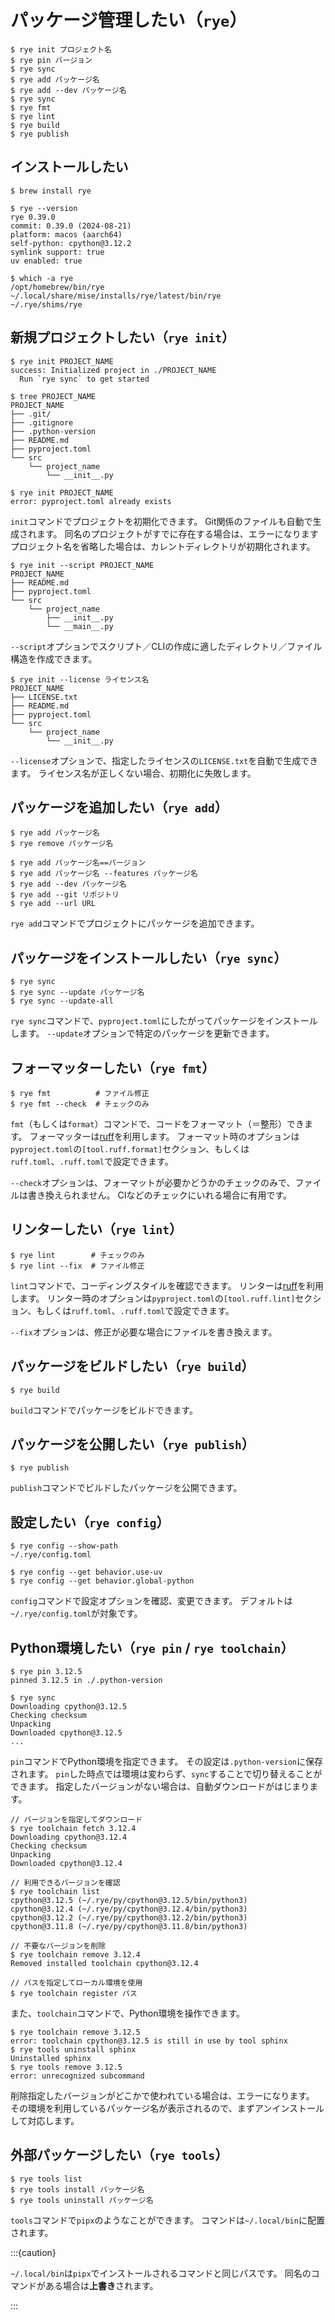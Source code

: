 # パッケージ管理したい（`rye`）

```console
$ rye init プロジェクト名
$ rye pin バージョン
$ rye sync
$ rye add パッケージ名
$ rye add --dev パッケージ名
$ rye sync
$ rye fmt
$ rye lint
$ rye build
$ rye publish
```

## インストールしたい

```console
$ brew install rye

$ rye --version
rye 0.39.0
commit: 0.39.0 (2024-08-21)
platform: macos (aarch64)
self-python: cpython@3.12.2
symlink support: true
uv enabled: true

$ which -a rye
/opt/homebrew/bin/rye
~/.local/share/mise/installs/rye/latest/bin/rye
~/.rye/shims/rye
```

## 新規プロジェクトしたい（``rye init``）

```console
$ rye init PROJECT_NAME
success: Initialized project in ./PROJECT_NAME
  Run `rye sync` to get started

$ tree PROJECT_NAME
PROJECT_NAME
├── .git/
├── .gitignore
├── .python-version
├── README.md
├── pyproject.toml
└── src
    └── project_name
        └── __init__.py

$ rye init PROJECT_NAME
error: pyproject.toml already exists
```

``init``コマンドでプロジェクトを初期化できます。
Git関係のファイルも自動で生成されます。
同名のプロジェクトがすでに存在する場合は、エラーになります
プロジェクト名を省略した場合は、カレントディレクトリが初期化されます。

```console
$ rye init --script PROJECT_NAME
PROJECT_NAME
├── README.md
├── pyproject.toml
└── src
    └── project_name
        ├── __init__.py
        └── __main__.py
```

``--script``オプションでスクリプト／CLIの作成に適したディレクトリ／ファイル構造を作成できます。

```console
$ rye init --license ライセンス名
PROJECT_NAME
├── LICENSE.txt
├── README.md
├── pyproject.toml
└── src
    └── project_name
        └── __init__.py
```

``--license``オプションで、指定したライセンスの``LICENSE.txt``を自動で生成できます。
ライセンス名が正しくない場合、初期化に失敗します。

## パッケージを追加したい（``rye add``）

```console
$ rye add パッケージ名
$ rye remove パッケージ名

$ rye add パッケージ名==バージョン
$ rye add パッケージ名 --features パッケージ名
$ rye add --dev パッケージ名
$ rye add --git リポジトリ
$ rye add --url URL
```

`rye add`コマンドでプロジェクトにパッケージを追加できます。

## パッケージをインストールしたい（``rye sync``）

```console
$ rye sync
$ rye sync --update パッケージ名
$ rye sync --update-all
```

`rye sync`コマンドで、`pyproject.toml`にしたがってパッケージをインストールします。
`--update`オプションで特定のパッケージを更新できます。

## フォーマッターしたい（``rye fmt``）

```console
$ rye fmt          # ファイル修正
$ rye fmt --check  # チェックのみ
```

`fmt`（もしくは`format`）コマンドで、コードをフォーマット（＝整形）できます。
フォーマッターは[ruff](./python-ruff.md)を利用します。
フォーマット時のオプションは`pyproject.toml`の`[tool.ruff.format]`セクション、もしくは``ruff.toml``、``.ruff.toml``で設定できます。

``--check``オプションは、フォーマットが必要かどうかのチェックのみで、ファイルは書き換えられません。
CIなどのチェックにいれる場合に有用です。

## リンターしたい（``rye lint``）

```console
$ rye lint        # チェックのみ
$ rye lint --fix  # ファイル修正
```

`lint`コマンドで、コーディングスタイルを確認できます。
リンターは[ruff](./python-ruff.md)を利用します。
リンター時のオプションは`pyproject.toml`の`[tool.ruff.lint]`セクション、もしくは``ruff.toml``、``.ruff.toml``で設定できます。

``--fix``オプションは、修正が必要な場合にファイルを書き換えます。

## パッケージをビルドしたい（``rye build``）

```console
$ rye build
```

`build`コマンドでパッケージをビルドできます。

## パッケージを公開したい（``rye publish``）

```console
$ rye publish
```

``publish``コマンドでビルドしたパッケージを公開できます。

## 設定したい（``rye config``）

```console
$ rye config --show-path
~/.rye/config.toml

$ rye config --get behavior.use-uv
$ rye config --get behavior.global-python
```

``config``コマンドで設定オプションを確認、変更できます。
デフォルトは``~/.rye/config.toml``が対象です。

## Python環境したい（``rye pin`` / ``rye toolchain``）

```console
$ rye pin 3.12.5
pinned 3.12.5 in ./.python-version

$ rye sync
Downloading cpython@3.12.5
Checking checksum
Unpacking
Downloaded cpython@3.12.5
...
```

`pin`コマンドでPython環境を指定できます。
その設定は`.python-version`に保存されます。
`pin`した時点では環境は変わらず、`sync`することで切り替えることができます。
指定したバージョンがない場合は、自動ダウンロードがはじまります。

```console
// バージョンを指定してダウンロード
$ rye toolchain fetch 3.12.4
Downloading cpython@3.12.4
Checking checksum
Unpacking
Downloaded cpython@3.12.4

// 利用できるバージョンを確認
$ rye toolchain list
cpython@3.12.5 (~/.rye/py/cpython@3.12.5/bin/python3)
cpython@3.12.4 (~/.rye/py/cpython@3.12.4/bin/python3)
cpython@3.12.2 (~/.rye/py/cpython@3.12.2/bin/python3)
cpython@3.11.8 (~/.rye/py/cpython@3.11.8/bin/python3)

// 不要なバージョンを削除
$ rye toolchain remove 3.12.4
Removed installed toolchain cpython@3.12.4

// パスを指定してローカル環境を使用
$ rye toolchain register パス
```

また、``toolchain``コマンドで、Python環境を操作できます。

```console
$ rye toolchain remove 3.12.5
error: toolchain cpython@3.12.5 is still in use by tool sphinx
$ rye tools uninstall sphinx
Uninstalled sphinx
$ rye tools remove 3.12.5
error: unrecognized subcommand
```

削除指定したバージョンがどこかで使われている場合は、エラーになります。
その環境を利用しているパッケージ名が表示されるので、まずアンインストールして対応します。

## 外部パッケージしたい（``rye tools``）

```console
$ rye tools list
$ rye tools install パッケージ名
$ rye tools uninstall パッケージ名
```

`tools`コマンドで`pipx`のようなことができます。
コマンドは``~/.local/bin``に配置されます。

:::{caution}

`~/.local/bin`は`pipx`でインストールされるコマンドと同じパスです。
同名のコマンドがある場合は**上書き**されます。

:::
